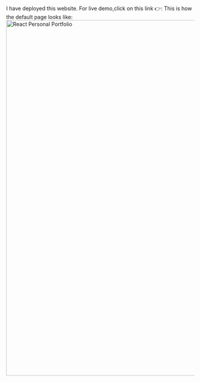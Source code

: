 I have deployed this website.
For live demo,click on this link 👉: 
This is how the default page looks like:<img width="950" alt="React Personal Portfolio" src="https://github.com/user-attachments/assets/a7a9a149-b8d8-4c0d-9475-660e6c09f304">
